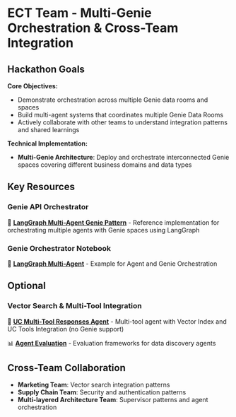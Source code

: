 # ECT Team - Multi-Genie Orchestration & Cross-Team Integration

## Hackathon Goals

**Core Objectives:**
- Demonstrate orchestration across multiple Genie data rooms and spaces
- Build multi-agent systems that coordinates multiple Genie Data Rooms
- Actively collaborate with other teams to understand integration patterns and shared learnings

**Technical Implementation:**
- **Multi-Genie Architecture**: Deploy and orchestrate interconnected Genie spaces covering different business domains and data types


## Key Resources

### Genie API Orchestrator
🤖 **[LangGraph Multi-Agent Genie Pattern](https://docs.databricks.com/aws/en/notebooks/source/generative-ai/langgraph-multiagent-genie-pat.html)** - Reference implementation for orchestrating multiple agents with Genie spaces using LangGraph

### Genie Orchestrator Notebook
🔗 **[LangGraph Multi-Agent](../../notebooks/03-langgraph-multiagent-genie-pat.py)** - Example for Agent and Genie Orchestration



## Optional

### Vector Search & Multi-Tool Integration
🤖 **[UC Multi-Tool Responses Agent](../../src/uc_multi_tool_responses_agent/README.md)** - Multi-tool agent with Vector Index and UC Tools Integration (no Genie support)

📊 **[Agent Evaluation](../../notebooks/04-agent-evaluation-metrics-review-app.py)** - Evaluation frameworks for data discovery agents


## Cross-Team Collaboration

- **Marketing Team**: Vector search integration patterns
- **Supply Chain Team**: Security and authentication patterns  
- **Multi-layered Architecture Team**: Supervisor patterns and agent orchestration



